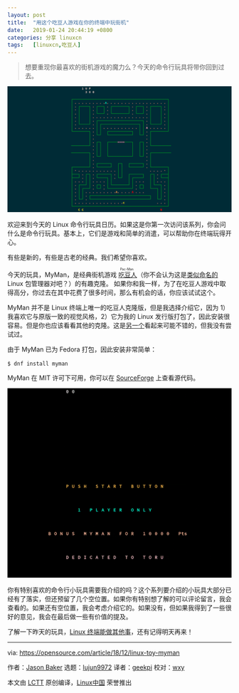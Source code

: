 ```yaml
---
layout: post
title:	"用这个吃豆人游戏在你的终端中玩街机"
date:	2019-01-24 20:44:19 +0800 
categories:	分享 linuxcn 
tags:	[linuxcn,吃豆人]
---
```




> 
> 想要重现你最喜欢的街机游戏的魔力么？今天的命令行玩具将带你回到过去。
> 
> 
> 


![](/Asserts/Images/album/201901/24/204422nrfobzm0oscvj20s.png)


欢迎来到今天的 Linux 命令行玩具日历。如果这是你第一次访问该系列，你会问什么是命令行玩具。基本上，它们是游戏和简单的消遣，可以帮助你在终端玩得开心。


有些是新的，有些是古老的经典。我们希望你喜欢。


今天的玩具，MyMan，是经典街机游戏<ruby> <a href="https://en.wikipedia.org/wiki/Pac-Man">  吃豆人 </a> <rt>  Pac-Man </rt></ruby>（你不会认为这是[类似命名的](https://wiki.archlinux.org/index.php/pacman) Linux 包管理器对吧？）的有趣克隆。 如果你和我一样，为了在吃豆人游戏中取得高分，你过去在其中花费了很多时间，那么有机会的话，你应该试试这个。


MyMan 并不是 Linux 终端上唯一的吃豆人克隆版，但是我选择介绍它，因为 1）我喜欢它与原版一致的视觉风格，2）它为我的 Linux 发行版打包了，因此安装很容易。但是你也应该看看其他的克隆。这是[另一个](https://github.com/YoctoForBeaglebone/pacman4console)看起来可能不错的，但我没有尝试过。


由于 MyMan 已为 Fedora 打包，因此安装非常简单：



```
$ dnf install myman
```

MyMan 在 MIT 许可下可用，你可以在 [SourceForge](https://myman.sourceforge.io/) 上查看源代码。


![](/Asserts/Images/album/201901/24/204436w75azcy1egq15ba7.gif)


你有特别喜欢的命令行小玩具需要我介绍的吗？这个系列要介绍的小玩具大部分已经有了落实，但还预留了几个空位置。如果你有特别想了解的可以评论留言，我会查看的。如果还有空位置，我会考虑介绍它的。如果没有，但如果我得到了一些很好的意见，我会在最后做一些有价值的提及。


了解一下昨天的玩具，[Linux 终端能做其他事](https://opensource.com/article/18/12/linux-toy-ponysay)，还有记得明天再来！




---


via: <https://opensource.com/article/18/12/linux-toy-myman>


作者：[Jason Baker](https://opensource.com/users/jason-baker) 选题：[lujun9972](https://github.com/lujun9972) 译者：[geekpi](https://github.com/geekpi) 校对：[wxy](https://github.com/wxy)


本文由 [LCTT](https://github.com/LCTT/TranslateProject) 原创编译，[Linux中国](https://linux.cn/) 荣誉推出
